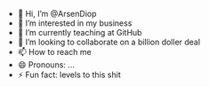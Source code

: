 - 👋 Hi, I’m @ArsenDiop
- 👀 I’m interested in my business 
- 🌱 I’m currently teaching at GitHub
- 💞️ I’m looking to collaborate on a billion doller deal
- 📫 How to reach me 
- 😄 Pronouns: ...
- ⚡ Fun fact: levels to this shit

<!---
ArsenDiop/ArsenDiop is a ✨ special ✨ repository because its `README.md` (this file) appears on your GitHub profile.
You can click the Preview link to take a look at your changes.
--->
